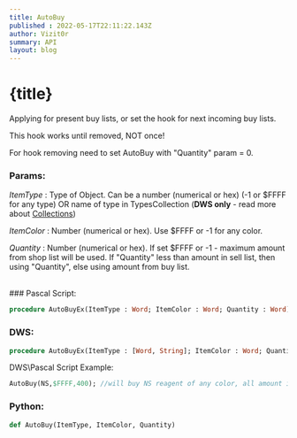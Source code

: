 ```yaml
---
title: AutoBuy
published : 2022-05-17T22:11:22.143Z
author: Vizit0r
summary: API
layout: blog
---
```


# {title}

Applying for present buy lists, or set the hook for next incoming buy lists.

This hook works until removed, NOT once!

For hook removing need to set AutoBuy with "Quantity" param = 0.


### Params:

  *ItemType* : Type of Object. Can be a number (numerical or hex) (-1 or $FFFF for any type) OR name of type in TypesCollection (**DWS only** - read more about [Collections](Api/Collections)) 

  *ItemColor* : Number (numerical or hex). Use $FFFF or -1 for any color.

  *Quantity* : Number (numerical or hex). If set $FFFF or -1 - maximum amount from shop list will be used.  If "Quantity" less than amount in sell list, then using "Quantity", else using amount from buy list.



<br> 
### Pascal Script:

```pascal
procedure AutoBuyEx(ItemType : Word; ItemColor : Word; Quantity : Word)
```

### DWS:

```pascal
procedure AutoBuyEx(ItemType : [Word, String]; ItemColor : Word; Quantity : Word)
```


DWS\Pascal Script Example:

```pascal
AutoBuy(NS,$FFFF,400); //will buy NS reagent of any color, all amount in buy list
```


### Python:

```python
def AutoBuy(ItemType, ItemColor, Quantity)
```
